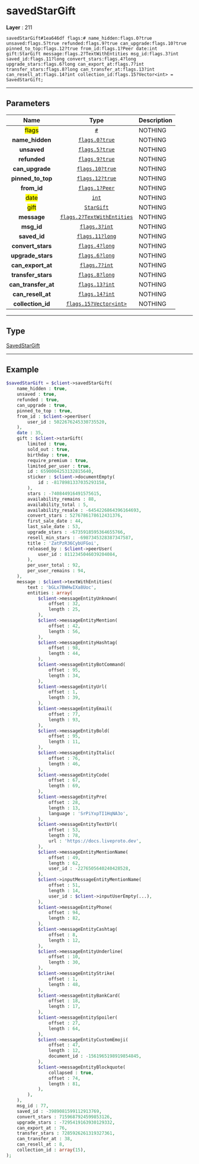 # savedStarGift

**Layer** : 211

```tl
savedStarGift#1ea646df flags:# name_hidden:flags.0?true unsaved:flags.5?true refunded:flags.9?true can_upgrade:flags.10?true pinned_to_top:flags.12?true from_id:flags.1?Peer date:int gift:StarGift message:flags.2?TextWithEntities msg_id:flags.3?int saved_id:flags.11?long convert_stars:flags.4?long upgrade_stars:flags.6?long can_export_at:flags.7?int transfer_stars:flags.8?long can_transfer_at:flags.13?int can_resell_at:flags.14?int collection_id:flags.15?Vector<int> = SavedStarGift;
```

---

## Parameters

| Name | Type | Description |
| :---: | :---: | :--- |
| <mark>flags</mark> | [`#`](type/#) | NOTHING |
| **name_hidden** | [`flags.0?true`](type/true) | NOTHING |
| **unsaved** | [`flags.5?true`](type/true) | NOTHING |
| **refunded** | [`flags.9?true`](type/true) | NOTHING |
| **can_upgrade** | [`flags.10?true`](type/true) | NOTHING |
| **pinned_to_top** | [`flags.12?true`](type/true) | NOTHING |
| **from_id** | [`flags.1?Peer`](type/Peer) | NOTHING |
| <mark>date</mark> | [`int`](type/int) | NOTHING |
| <mark>gift</mark> | [`StarGift`](type/StarGift) | NOTHING |
| **message** | [`flags.2?TextWithEntities`](type/TextWithEntities) | NOTHING |
| **msg_id** | [`flags.3?int`](type/int) | NOTHING |
| **saved_id** | [`flags.11?long`](type/long) | NOTHING |
| **convert_stars** | [`flags.4?long`](type/long) | NOTHING |
| **upgrade_stars** | [`flags.6?long`](type/long) | NOTHING |
| **can_export_at** | [`flags.7?int`](type/int) | NOTHING |
| **transfer_stars** | [`flags.8?long`](type/long) | NOTHING |
| **can_transfer_at** | [`flags.13?int`](type/int) | NOTHING |
| **can_resell_at** | [`flags.14?int`](type/int) | NOTHING |
| **collection_id** | [`flags.15?Vector<int>`](type/int) | NOTHING |

---

## Type

[SavedStarGift](type/SavedStarGift)

---

## Example

```php
$savedStarGift = $client->savedStarGift(
	name_hidden : true,
	unsaved : true,
	refunded : true,
	can_upgrade : true,
	pinned_to_top : true,
	from_id : $client->peerUser(
		user_id : 5022676245330735520,
	),
	date : 35,
	gift : $client->starGift(
		limited : true,
		sold_out : true,
		birthday : true,
		require_premium : true,
		limited_per_user : true,
		id : 6590004253132815640,
		sticker : $client->documentEmpty(
			id : -8178981337035293158,
		),
		stars : -740844916491575615,
		availability_remains : 88,
		availability_total : 5,
		availability_resale : -6454226864396164693,
		convert_stars : 5276786178612431376,
		first_sale_date : 44,
		last_sale_date : 53,
		upgrade_stars : -6735918595364655766,
		resell_min_stars : -6987345328387347587,
		title : 'ZatPzR36CybUFGoi',
		released_by : $client->peerUser(
			user_id : 8112345046039204084,
		),
		per_user_total : 92,
		per_user_remains : 94,
	),
	message : $client->textWithEntities(
		text : 'bGLx7BWHwIXa8Uoc',
		entities : array(
			$client->messageEntityUnknown(
				offset : 32,
				length : 25,
			),
			$client->messageEntityMention(
				offset : 42,
				length : 56,
			),
			$client->messageEntityHashtag(
				offset : 98,
				length : 44,
			),
			$client->messageEntityBotCommand(
				offset : 95,
				length : 34,
			),
			$client->messageEntityUrl(
				offset : 1,
				length : 39,
			),
			$client->messageEntityEmail(
				offset : 77,
				length : 93,
			),
			$client->messageEntityBold(
				offset : 95,
				length : 11,
			),
			$client->messageEntityItalic(
				offset : 76,
				length : 46,
			),
			$client->messageEntityCode(
				offset : 67,
				length : 69,
			),
			$client->messageEntityPre(
				offset : 28,
				length : 13,
				language : 'SrPiYxpTI1HqNA3o',
			),
			$client->messageEntityTextUrl(
				offset : 53,
				length : 78,
				url : 'https://docs.liveproto.dev',
			),
			$client->messageEntityMentionName(
				offset : 49,
				length : 62,
				user_id : -2276505640240428528,
			),
			$client->inputMessageEntityMentionName(
				offset : 51,
				length : 14,
				user_id : $client->inputUserEmpty(...),
			),
			$client->messageEntityPhone(
				offset : 94,
				length : 82,
			),
			$client->messageEntityCashtag(
				offset : 8,
				length : 12,
			),
			$client->messageEntityUnderline(
				offset : 10,
				length : 30,
			),
			$client->messageEntityStrike(
				offset : 1,
				length : 48,
			),
			$client->messageEntityBankCard(
				offset : 18,
				length : 17,
			),
			$client->messageEntitySpoiler(
				offset : 27,
				length : 64,
			),
			$client->messageEntityCustomEmoji(
				offset : 47,
				length : 12,
				document_id : -1561965198919854845,
			),
			$client->messageEntityBlockquote(
				collapsed : true,
				offset : 74,
				length : 81,
			),
		),
	),
	msg_id : 77,
	saved_id : -3989081599112913769,
	convert_stars : 7159687924599853126,
	upgrade_stars : -7295419163930129332,
	can_export_at : 76,
	transfer_stars : 7285926261319327361,
	can_transfer_at : 38,
	can_resell_at : 8,
	collection_id : array(15),
);
```